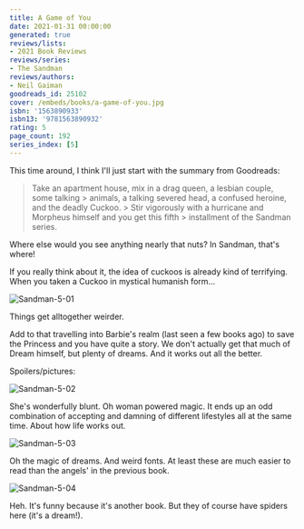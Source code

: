 ```yaml
---
title: A Game of You
date: 2021-01-31 00:00:00
generated: true
reviews/lists:
- 2021 Book Reviews
reviews/series:
- The Sandman
reviews/authors:
- Neil Gaiman
goodreads_id: 25102
cover: /embeds/books/a-game-of-you.jpg
isbn: '1563890933'
isbn13: '9781563890932'
rating: 5
page_count: 192
series_index: [5]
---
```

This time around, I think I'll just start with the summary from Goodreads:  

> Take an apartment house, mix in a drag queen, a lesbian couple, some talking > animals, a talking severed head, a confused heroine, and the deadly Cuckoo. > Stir vigorously with a hurricane and Morpheus himself and you get this fifth > installment of the Sandman series.

<!--more-->

Where else would you see anything nearly that nuts? In Sandman, that's where!  

If you really think about it, the idea of cuckoos is already kind of terrifying. When you taken a Cuckoo in mystical humanish form...  

![Sandman-5-01](/embeds/books/attachments/sandman-5-01.jpg)  

Things get alltogether weirder.  

Add to that travelling into Barbie's realm (last seen a few books ago) to save the Princess and you have quite a story. We don't actually get that much of Dream himself, but plenty of dreams. And it works out all the better.  

Spoilers/pictures:  

![Sandman-5-02](/embeds/books/attachments/sandman-5-02.jpg)  

She's wonderfully blunt. Oh woman powered magic. It ends up an odd combination of accepting and damning of different lifestyles all at the same time. About how life works out.  

![Sandman-5-03](/embeds/books/attachments/sandman-5-03.jpg)  

Oh the magic of dreams. And weird fonts. At least these are much easier to read than the angels' in the previous book.  

![Sandman-5-04](/embeds/books/attachments/sandman-5-04.jpg)  

Heh. It's funny because it's another book. But they of course have spiders here (it's a dream!).